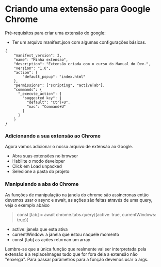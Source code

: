 # Criando uma extensão para Google Chrome

Pré-requisitos para criar uma extensão do google:

- Ter um arquivo manifest.json com algumas configurações básicas.

``` 
{
    "manifest_version": 3,
    "name": "Minha extensao",
    "description": "Extensão criada com o curso do Manual do Dev.",
    "version": "1.0",
    "action": {
        "default_popup": "index.html"
    },
    "permissions": ["scripting", "activeTab"],
    "commands": {
      "_execute_action": {
        "suggested_key": {
          "default": "Ctrl+U",
          "mac": "Command+U"
        }
      }
    }
} 
```

### Adicionando a sua extensão ao Chrome

Agora vamos adicionar o nosso arquivo de extensão ao Google.

- Abra suas extensões no browser
- Habilite o modo developer
- Click em Load unpacked
- Selecione a pasta do projeto

### Manipulando a aba do Chrome

As funções de manipulação na janela do chrome são assíncronas então devemos usar o async e await, as ações são feitas através de uma query, veja o exemplo abaixo

> const [tab] = await chrome.tabs.query({active: true, currentWindows: true})

- active: janela que esta ativa
- currentWindow: a janela que estou naquele momento
- const [tab] as ações retornan um array

Lembre-se que a única função que realmente vai ser interpretada pela extensão é a replaceImages tudo que for fora dela a extensão não "enxerga".
Para passar parãmetros para a função devemos usar o args.